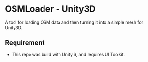 # OSMLoader - Unity3D
A tool for loading OSM data and then turning it into a simple mesh for Unity3D.

## Requirement
  - This repo was build with Unity 6, and requires UI Toolkit.

